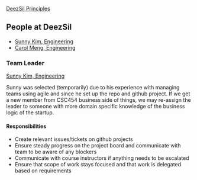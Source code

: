 [DeezSil Principles](./principles.md)

People at DeezSil
---

- [Sunny Kim, Engineering](./sunny_kim.md)
- [Carol Meng, Engineering](./carol_meng.md)

### Team Leader

[Sunny Kim, Engineering](./sunny_kim.md)
<!-- Describe who and why the team leader was selected --> 
Sunny was selected (temporarily) due to his experience with managing teams using agile and since he set up the repo and github project. If we get a new member from CSC454 business side of things, we may re-assign the leader to someone with more domain specific knowledge of the business logic of the startup.

#### Responsibilities
<!-- What is their role for your team?	--> 
- Create relevant issues/tickets on github projects
- Ensure steady progress on the project board and communicate with team to be aware of any blockers
- Communicate with course instructors if anything needs to be escalated
- Ensure that scope of work stays focused and that work is delegated based on requirements
